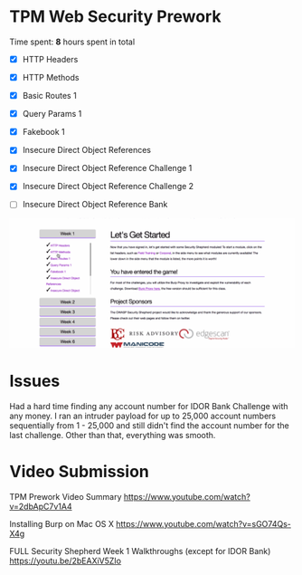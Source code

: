# TPM Web Security Prework

Time spent: **8** hours spent in total

- [x]	HTTP Headers

- [x]	HTTP Methods

- [x] Basic Routes 1

- [x] Query Params 1

- [x] Fakebook 1

- [x] Insecure Direct Object References

- [x] Insecure Direct Object Reference Challenge 1

- [x] Insecure Direct Object Reference Challenge 2

- [ ] Insecure Direct Object Reference Bank


![Alt Text](week1.gif)


# Issues
Had a hard time finding any account number for IDOR Bank Challenge with any money. I ran an intruder payload for up to 25,000 account numbers sequentially from 1 - 25,000 and still didn't find the account number for the last challenge. Other than that, everything was smooth.

# Video Submission
TPM Prework Video Summary
https://www.youtube.com/watch?v=2dbApC7v1A4

Installing Burp on Mac OS X
https://www.youtube.com/watch?v=sGO74Qs-X4g

FULL Security Shepherd Week 1 Walkthroughs (except for IDOR Bank)
https://youtu.be/2bEAXiV5ZIo
